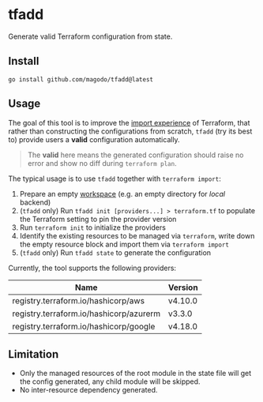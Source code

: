 # tfadd

Generate valid Terraform configuration from state.

## Install

```
go install github.com/magodo/tfadd@latest
```

## Usage

The goal of this tool is to improve the [import experience](https://learn.hashicorp.com/tutorials/terraform/state-import?in=terraform/state&utm_source=WEBSITE&utm_medium=WEB_IO&utm_offer=ARTICLE_PAGE&utm_content=DOCS) of Terraform, that rather than constructing the configurations from scratch, `tfadd` (try its best to) provide users a **valid** configuration automatically.

> The **valid** here means the generated configuration should raise no error and show no diff during `terraform plan`. 

The typical usage is to use `tfadd` together with `terraform import`:

1. Prepare an empty [workspace](https://www.terraform.io/language/state/workspaces) (e.g. an empty directory for *local* backend)
1. (`tfadd` only) Run `tfadd init [providers...] > terraform.tf` to populate the Terraform setting to pin the provider version
1. Run `terraform init` to initialize the providers
1. Identify the existing resources to be managed via `terraform`, write down the empty resource block and import them via `terraform import`
1. (`tfadd` only) Run `tfadd state` to generate the configuration

Currently, the tool supports the following providers:

|Name|Version|
|-|-|
|registry.terraform.io/hashicorp/aws|v4.10.0|
|registry.terraform.io/hashicorp/azurerm|v3.3.0|
|registry.terraform.io/hashicorp/google|v4.18.0|

## Limitation

- Only the managed resources of the root module in the state file will get the config generated, any child module will be skipped. 
- No inter-resource dependency generated.
